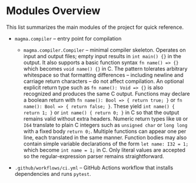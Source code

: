 # Modules Overview

This list summarizes the main modules of the project for quick reference.

- `magma.compiler` – entry point for compilation
  - `magma.compiler.Compiler` – minimal compiler skeleton. Operates on input and
    output files; empty input results in `int main() {}` in the output. It also
    supports a basic function syntax `fn name() => {}` which becomes
    `void name() {}` in C. The pattern tolerates arbitrary whitespace so that
    formatting differences – including newline and carriage return characters – do
    not affect compilation. An optional explicit
    return type such as `fn name(): Void => {}` is also recognized and produces
    the same C output. Functions may declare a boolean return with
    `fn name(): Bool => { return true; }` or `fn name(): Bool => { return false; }`.
    These yield `int name() { return 1; }` or `int name() { return 0; }` in C so
    that the output remains valid without extra headers. Numeric return types
    like `U8` or `I64` translate to plain C integers such as `unsigned char` or
    `long long` with a fixed body `return 0;`. Multiple functions can appear one
    per line, each translated in the same manner.
    Function bodies may also contain simple variable declarations of the form
    `let name: I32 = 1;` which become `int name = 1;` in C. Only literal values
    are accepted so the regular-expression parser remains straightforward.

- `.github/workflows/ci.yml` – GitHub Actions workflow that installs dependencies and runs `pytest`.
